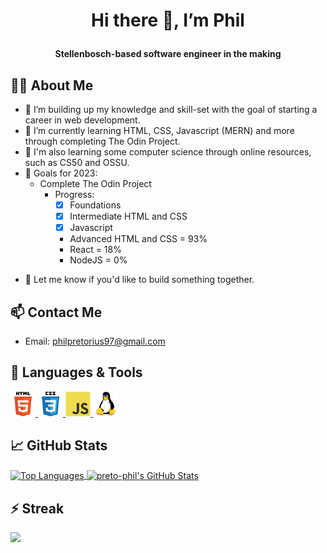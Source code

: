 # <p align="center"> Hi there 👋, I’m Phil</p>
**<p align="center">Stellenbosch-based software engineer in the making</p>**

## :man_technologist: About Me
- 👀 I’m building up my knowledge and skill-set with the goal of starting a career in web development.
- 🌱 I’m currently learning HTML, CSS, Javascript (MERN) and more through completing The Odin Project.
- 🌟 I'm also learning some computer science through online resources, such as CS50 and OSSU.
- :muscle: Goals for 2023: 
  -  Complete The Odin Project
      - Progress: 
         - [x] Foundations
         - [x] Intermediate HTML and CSS
         - [x] Javascript
         - Advanced HTML and CSS = 93%
         - React = 18%
         - NodeJS = 0%
<!-- - Create Gym Log Book and Goal Tracker
  - Create Productivity Timer and Tracker 
  - Create Alarm App using React Native -->
- 🤝 Let me know if you'd like to build something together.


## 📫 Contact Me
-  Email: philpretorius97@gmail.com

<!-- <a href="https://www.reddit.com/user/preto_phil" target="blank">
  <img align="center" src="https://raw.githubusercontent.com/rahuldkjain/github-profile-readme-generator/master/src/images/icons/Social/reddit.svg"       alt="preto-phil reddit" height="30" width="40" />
 </a>
 -->
<!-- 
<a href="https://git-scm.com/" target="_blank" rel="noreferrer"> <img src="https://www.vectorlogo.zone/logos/git-scm/git-scm-icon.svg" alt="git" width="40" height="40"/> </a> 
<a href="https://nodejs.org" target="_blank" rel="noreferrer"> <img src="https://raw.githubusercontent.com/devicons/devicon/master/icons/nodejs/nodejs-original-wordmark.svg" alt="nodejs" width="40" height="40"/> </a> 
<a href="https://reactjs.org/" target="_blank" rel="noreferrer"> <img src="https://raw.githubusercontent.com/devicons/devicon/master/icons/react/react-original-wordmark.svg" alt="react" width="40" height="40"/> </a>
-->

 ## 🔧 Languages & Tools
<a href="https://developer.mozilla.org/en-US/docs/Web/HTML" target="_blank" rel="noreferrer"> <img src="https://raw.githubusercontent.com/devicons/devicon/master/icons/html5/html5-original-wordmark.svg" alt="html5" width="40" height="40"/> </a>
<a href="https://developer.mozilla.org/en-US/docs/Web/CSS" target="_blank" rel="noreferrer"> <img src="https://raw.githubusercontent.com/devicons/devicon/master/icons/css3/css3-original-wordmark.svg" alt="css3" width="40" height="40"/> </a>
<a href="https://developer.mozilla.org/en-US/docs/Web/JavaScript" target="_blank" rel="noreferrer"> <img src="https://raw.githubusercontent.com/devicons/devicon/master/icons/javascript/javascript-original.svg" alt="javascript" width="40" height="40"/> </a>
<a href="https://www.linux.org/" target="_blank" rel="noreferrer"> <img src="https://raw.githubusercontent.com/devicons/devicon/master/icons/linux/linux-original.svg" alt="linux" width="40" height="40"/> </a>

 
## 📈 GitHub Stats
<a href="https://github.com/preto-phil">
  <img align="center" src="https://github-readme-stats.vercel.app/api/top-langs/?username=preto-phil&&theme=dracula" alt="Top Languages" />
</a>
<a href="https://github.com/preto-phil">
  <img align="center" src="https://github-readme-stats.vercel.app/api?username=preto-phil&show_icons=true&theme=dracula" alt="preto-phil's GitHub Stats" />
</a>


## ⚡ Streak
<img src="https://github-readme-streak-stats.herokuapp.com/?user=preto-phil&theme=dracula"/>
